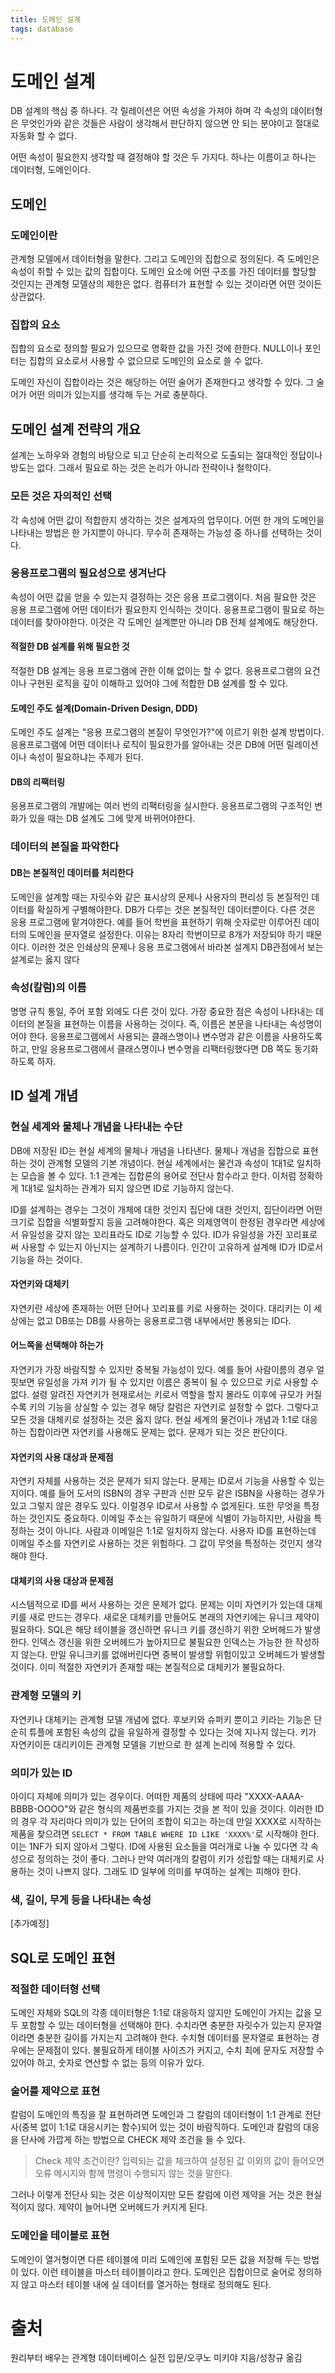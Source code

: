 ```yaml
---
title: 도메인 설계
tags: database
---
```


# 도메인 설계

DB 설계의 핵심 중 하나다. 각 릴레이션은 어떤 속성을 가져야 하며 각 속성의 데이터형은 무엇인가와 같은 것들은 사람이 생각해서 판단하지 않으면 안 되는 분야이고 절대로 자동화 할 수 없다.

어떤 속성이 필요한지 생각할 때 결정해야 할 것은 두 가지다. 하나는 이름이고 하나는 데이터형, 도메인이다.

## 도메인

### 도메인이란

관계형 모델에서 데이터형을 말한다. 그리고 도메인의 집합으로 정의된다. 즉 도메인은 속성이 취할 수 있는 값의 집합이다. 도메인 요소에 어떤 구조를 가진 데이터를 할당할 것인지는 관계형 모델상의 제한은 없다. 컴퓨터가 표현할 수 있는 것이라면 어떤 것이든 상관없다.

### 집합의 요소

집합의 요소로 정의할 필요가 있으므로 명확한 값을 가진 것에 한한다. NULL이나 포인터는 집합의 요소로서 사용할 수 없으므로 도메인의 요소로 쓸 수 없다.

도메인 자신이 집합이라는 것은 해당하는 어떤 술어가 존재한다고 생각할 수 있다. 그 술어가 어떤 의미가 있는지를 생각해 두는 거로 충분하다.

## 도메인 설계 전략의 개요

설계는 노하우와 경험의 바탕으로 되고 단순히 논리적으로 도출되는 절대적인 정답이나 방도는 없다. 그래서 필요로 하는 것은 논리가 아니라 전략이나 철학이다.

### 모든 것은 자의적인 선택

각 속성에 어떤 값이 적합한지 생각하는 것은 설계자의 업무이다. 어떤 한 개의 도메인을 나타내는 방법은 한 가지뿐이 아니다. 무수히 존재하는 가능성 중 하나를 선택하는 것이다.

### 응용프로그램의 필요성으로 생겨난다

속성이 어떤 값을 얻을 수 있는지 결정하는 것은 응용 프로그램이다. 처음 필요한 것은 응용 프로그램에 어떤 데이터가 필요한지 인식하는 것이다.  응용프로그램이 필요로 하는 데이터를 찾아야한다.  이것은 각 도메인 설계뿐만 아니라 DB 전체 설계에도 해당한다.

#### 적절한 DB 설계를 위해 필요한 것

적절한 DB 설계는 응용 프로그램에 관한 이해 없이는 할 수 없다. 응용프로그램의 요건이나 구현된 로직을 깊이 이해하고 있어야 그에 적합한 DB 설계를 할 수 있다.

#### 도메인 주도 설계(Domain-Driven Design, DDD)

도메인 주도 설계는 "응용 프로그램의 본질이 무엇인가?"에 이르기 위한 설계 방법이다. 응용프로그램에 어떤 데이터나 로직이 필요한가를 알아내는 것은 DB에 어떤 릴레이션이나 속성이 필요하냐는 주제가 된다.

#### DB의 리팩터링

응용프로그램의 개발에는 여러 번의 리팩터링을 실시한다. 응용프로그램의 구조적인 변화가 있을 때는 DB 설계도 그에 맞게 바뀌어야한다.

### 데이터의 본질을 파악한다

#### DB는 본질적인 데이터를 처리한다

도메인을 설계할 때는 자릿수와 같은 표시상의 문제나 사용자의 편리성 등 본질적인 데이터를 확실하게 구별해야한다. DB가 다루는 것은 본질적인 데이터뿐이다. 다른 것은 응용 프로그램에 맡겨야한다. 예를 들어 학번을 표현하기 위해 숫자로만 이루어진 데이터의 도메인을 문자열로 설정한다. 이유는 8자리 학번이므로 8개가 저장되야 하기 때문이다. 이러한 것은 인쇄상의 문제나 응용 프로그램에서 바라본 설계지 DB관점에서 보는 설계로는 옳지 않다

### 속성(칼럼)의 이름

명명 규칙 통일, 주어 포함 외에도 다른 것이 있다. 가장 중요한 점은 속성이 나타내는 데이터의 본질을 표현하는 이름을 사용하는 것이다. 즉, 이름은 본문을 나타내는 속성명이어야 한다. 응용프로그램에서 사용되는 클래스명이나 변수명과 같은 이름을 사용하도록 하고, 만일 응용프로그램에서 클래스명이나 변수명을 리팩터링했다면 DB 쪽도 동기화 하도록 하자.

## ID 설계 개념

### 현실 세계와 물체나 개념을 나타내는 수단

DB에 저장된 ID는 현실 세계의 물체나 개념을 나타낸다. 물체나 개념을 집합으로 표현하는 것이 관계형 모델의 기본 개념이다. 현실 세계에서는 물건과 속성이 1대1로 일치하는 모습을 볼 수 있다. 1:1 관계는 집합론의 용어로 전단사 함수라고 한다. 이처럼 정확하게 1대1로 일치하는 관계가 되지 않으면 ID로 기능하지 않는다.

ID를 설계하는 경우는 그것이 개체에 대한 것인지 집단에 대한 것인지, 집단이라면 어떤 크기로 집합을 식별화할지 등을 고려해야한다. 혹은 의제영역이 한정된 경우라면 세상에서 유일성을 갖지 않는 꼬리표라도 ID로 기능할 수 있다. ID가 유일성을 가진 꼬리표로써 사용할 수 있는지 아닌지는 설계하기 나름이다. 인간이 고유하게 설계해 ID가 ID로서 기능을 하는 것이다.

#### 자연키와 대체키

자연키란 세상에 존재하는 어떤 단어나 꼬리표를 키로 사용하는 것이다. 대리키는 이 세상에는 없고 DB또는 DB를 사용하는 응용프로그램 내부에서만 통용되는 ID다.

#### 어느쪽을 선택해야 하는가

자연키가 가장 바람직할 수 있지만 중복될 가능성이 있다. 예를 들어 사람이름의 경우 얼핏보면 유일성을 가져 키가 될 수 있지만 이름은 중복이 될 수 있으므로 키로 사용할 수 없다. 설령 알려진 자연키가 현재로서는 키로서 역할을 할지 몰라도 이후에 규모가 커질수록 키의 기능을 상실할 수 있는 경우 해당 칼럼은 자연키로 설정할 수 없다.  그렇다고 모든 것을 대체키로 설정하는 것은 옳지 않다. 현실 세계의 물건이나 개념과 1:1로 대응하는 집합이라면 자연키를 사용해도 문제는 없다. 문제가 되는 것은 판단이다.

#### 자연키의 사용 대상과 문제점

자연키 자체를 사용하는 것은 문제가 되지 않는다. 문제는 ID로서 기능을 사용할 수 있는지이다. 예를 들어 도서의 ISBN의 경우 구판과 신판 모두 같은 ISBN을 사용하는 경우가 있고 그렇지 않은 경우도 있다. 이럴경우 ID로서 사용할 수 없게된다. 또한 무엇을 특정하는 것인지도 중요하다. 이메일 주소는 유일하기 때문에 식별이 가능하지만, 사람을 특정하는 것이 아니다. 사람과 이메일은 1:1로 일치하지 않는다. 사용자  ID를 표현하는데 이메일 주소를 자연키로 사용하는 것은 위험하다. 그 값이 무엇을 특정하는 것인지 생각해야 한다.

#### 대체키의 사용 대상과 문제점

시스템적으로 ID를 써서 사용하는 것은 문제가 없다. 문제는 이미 자연키가 있는데 대체키를 새로 만드는 경우다. 새로운 대체키를 만들어도 본래의 자연키에는 유니크 제약이 필요하다. SQL은 해당 테이블을 갱신하면 유니크 키를 갱신하기 위한 오버헤드가 발생한다. 인덱스 갱신을 위한 오버헤드가 높아지므로 불필요한 인덱스는 가능한 한 작성하지 않는다. 만일 유니크키를 없애버린다면 중복이 발생할 위험이있고 오버헤드가 발생할 것이다. 이미 적절한 자연키가 존재할 때는 본질적으로 대체키가 불필요하다.

### 관계형 모델의 키

자연키나 대체키는 관계형 모델 개념에 없다. 후보키와 슈퍼키 뿐이고 키라는 기능은 단순히 튜플에 포함된 속성의 값을 유일하게 결정할 수 있다는 것에 지나지 않는다. 키가 자연키이든 대리키이든 관계형 모델을 기반으로 한 설계 논리에 적용할 수 있다.

### 의미가 있는 ID

아이디 자체에 의미가 있는 경우이다. 어떠한 제품의 상태에 따라 "XXXX-AAAA-BBBB-OOOO"와 같은 형식의 제품번호를 가지는 것을 본 적이 있을 것이다. 이러한 ID의 경우 각 자리마다 의미가 있는 단어의 조합이 되고는 하는데 만일 XXXX로 시작하는 제품을 찾으려면 `SELECT * FROM TABLE WHERE ID LIKE 'XXXX%'`로 시작해야 한다. 이는 1NF가 되지 않아서 그렇다. ID에 사용된 요소들을 여러개로 나눌 수 있다면 각 속성으로 정의하는 것이 좋다. 그러나 만약 여러개의 칼럼이 키가 성립할 때는 대체키로 사용하는 것이 나쁘지 않다. 그래도 ID 일부에 의미를 부여하는 설계는 피해야 한다.

### 색, 길이, 무게 등을 나타내는 속성

[추가예정]

## SQL로 도메인 표현

### 적절한 데이터형 선택

도메인 자체와 SQL의 각종 데이터형은 1:1로 대응하지 않지만 도메인이 가지는 값을 모두 포함할 수 있는 데이터형을 선택해야 한다. 수치라면 충분한 자릿수가 있는지 문자열이라면 충분한 길이를 가지는지 고려해야 한다. 수치형 데이터를 문자열로 표현하는 경우에는 문제점이 있다. 불필요하게 테이블 사이즈가 커지고, 수치 최에 문자도 저장할 수 있어야 하고, 숫자로 연산할 수 없는 등의 이유가 있다.

### 술어를 제약으로 표현

칼럼이 도메인의 특징을 잘 표현하려면 도메인과 그 칼럼의 데이터형이 1:1 관계로 전단사(중복 없이 1:1로 대응시키는 함수)되어 있는 것이 바람직하다. 도메인과 칼럼의 대응을 단사에 가깝게 하는 방법으로 CHECK 제약 조건을 들 수 있다.

> Check 제약 조건이란? 입력되는 값을 체크하여 설정된 값 이외의 값이 들어오면 오류 메시지와 함께 명령이 수행되지 않는 것을 말한다.

그러나 이렇게 전단사 되는 것은 이상적이지만 모든 칼럼에 이런 제약을 거는 것은 현실적이지 않다. 제약이 늘어나면 오버헤드가 커지게 된다.

### 도메인을 테이블로 표현

도메인이 열거형이면 다른 테이블에 미리 도메인에 포함된 모든 값을 저장해 두는 방법이 있다. 이런 테이블을 마스터 테이블이라고 한다. 도메인은 집합이므로 술어로 정의하지 않고 마스터 테이블 내에 실 데이터를 열거하는 형태로 정의해도 된다.

# 출처

원리부터 배우는 관계형 데이터베이스 실전 입문/오쿠노 미키야 지음/성창규 옮김